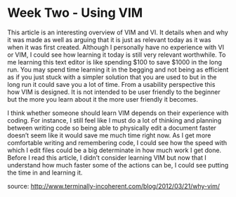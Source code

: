 # Week Two - Using VIM

This article is an interesting overview of VIM and VI. It details when and why it was made as well as arguing that it is just as relevant today as it was when it was first created. Although I personally have no experience with VI or VIM, I could see how learning it today is still very relevant worthwhile. To me learning this text editor is like spending $100 to save $1000 in the long run. You may spend time learning it in the begging and not being as efficient as if you just stuck with a simpler solution that you are used to but in the long run it could save you a lot of time. From a usability perspective this how VIM is designed. It is not intended to be user friendly to the beginner but the more you learn about it the more user friendly it becomes.

I think whether someone should learn VIM depends on their experience with coding. For instance, I still feel like I must do a lot of thinking and planning between writing code so being able to physically edit a document faster doesn’t seem like it would save me much time right now. As I get more comfortable writing and remembering code, I could see how the speed with which I edit files could be a big determinate in how much work I get done. Before I read this article, I didn’t consider learning VIM but now that I understand how much faster some of the actions can be, I could see putting the time in and learning it.

source: http://www.terminally-incoherent.com/blog/2012/03/21/why-vim/